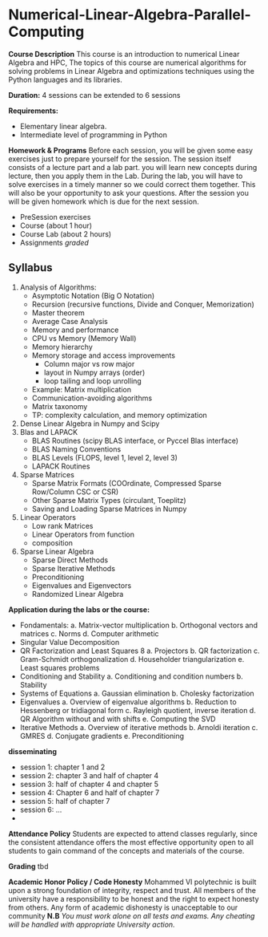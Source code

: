# Numerical-Linear-Algebra-Parallel-Computing

**Course Description**
This course is an introduction to numerical Linear Algebra and HPC, The topics of this course are numerical algorithms for solving problems in Linear Algebra and optimizations techniques using the Python languages and its libraries.

**Duration:**
4 sessions can be extended to 6 sessions

**Requirements:**
- Elementary linear algebra.
- Intermediate level of programming in Python

**Homework & Programs**
Before each session, you will be given some easy exercises just to prepare yourself
for the session. The session itself consists of a lecture part and a lab part.
you will learn new concepts during lecture, then you apply them in the Lab.
During the lab, you will have to solve exercises in a timely manner so we could correct
them together. This will also be your opportunity to ask your questions.
After the session you will be given homework which is due for the next session.

- PreSession exercises
- Course (about 1 hour)
- Course Lab (about 2 hours)
- Assignments *graded*


## Syllabus
1. Analysis of Algorithms:
   - Asymptotic Notation (Big O Notation)
   - Recursion (recursive functions, Divide and Conquer, Memorization)
   - Master theorem
   - Average Case Analysis
   - Memory and performance
   - CPU vs Memory (Memory Wall)
   - Memory hierarchy
   - Memory storage and access improvements
      - Column major vs row major
      - layout in Numpy arrays (order)
      - loop tailing and loop unrolling
   - Example: Matrix multiplication
   - Communication-avoiding algorithms
   - Matrix taxonomy
   - TP: complexity calculation, and memory optimization
2. Dense Linear Algebra in Numpy and Scipy
3. Blas and LAPACK
   - BLAS Routines (scipy BLAS interface, or Pyccel Blas interface)
   - BLAS Naming Conventions
   - BLAS Levels (FLOPS, level 1, level 2, level 3)
   - LAPACK Routines
4. Sparse Matrices
   - Sparse Matrix Formats (COOrdinate, Compressed Sparse Row/Column CSC or CSR)
   - Other Sparse Matrix Types (circulant, Toeplitz)
   - Saving and Loading Sparse Matrices in Numpy
5. Linear Operators
   - Low rank Matrices
   - Linear Operators from function
   - composition
6. Sparse Linear Algebra
   - Sparse Direct Methods
   - Sparse Iterative Methods
   - Preconditioning
   - Eigenvalues and Eigenvectors
   - Randomized Linear Algebra

**Application during the labs or the course:**
- Fondamentals:
  a. Matrix-vector multiplication
  b. Orthogonal vectors and matrices
  c. Norms
  d. Computer arithmetic
- Singular Value Decomposition
- QR Factorization and Least Squares 8
  a. Projectors
  b. QR factorization
  c. Gram-Schmidt orthogonalization
  d. Householder triangularization
  e. Least squares problems
- Conditioning and Stability
   a. Conditioning and condition numbers
   b. Stability
- Systems of Equations
   a. Gaussian elimination
   b. Cholesky factorization
- Eigenvalues
   a. Overview of eigenvalue algorithms
   b. Reduction to Hessenberg or tridiagonal form
   c. Rayleigh quotient, inverse iteration
   d. QR Algorithm without and with shifts
   e. Computing the SVD
- Iterative Methods
   a. Overview of iterative methods
   b. Arnoldi iteration
   c. GMRES
   d. Conjugate gradients
   e. Preconditioning

**disseminating**
- session 1: chapter 1 and 2
- session 2: chapter 3 and half of chapter 4
- session 3: half of chapter 4 and chapter 5
- session 4: Chapter 6 and half of chapter 7
- session 5: half of chapter 7
- session 6: ...
-

**Attendance Policy**
Students are expected to attend classes regularly, since the consistent attendance offers the most
effective opportunity open to all students to gain command of the concepts and materials of the
course.

**Grading**
tbd

**Academic Honor Policy / Code Honesty**
Mohammed VI polytechnic is built upon a strong foundation of integrity, respect and trust.
All members of the university have a responsibility to be honest and the right to expect honesty from others.
Any form of academic dishonesty is unacceptable to our community
**N.B** *You must work alone on all tests and exams. Any cheating will be handled with appropriate University action.*
